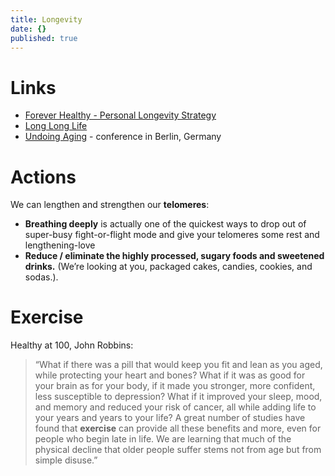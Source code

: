 ```yaml
---
title: Longevity
date: {}
published: true
---
```


# Links

* [Forever Healthy - Personal Longevity Strategy](https://brain.forever-healthy.org)
* [Long Long Life](http://www.longlonglife.org/en/)
* [Undoing Aging](https://www.undoing-aging.org/) - conference in Berlin, Germany

# Actions


We can lengthen and strengthen our **telomeres**:
* **Breathing deeply** is actually one of the quickest ways to drop out of super-busy fight-or-flight mode and give your telomeres some rest and lengthening-love
* **Reduce / eliminate the highly processed, sugary foods and sweetened drinks.** (We’re looking at you, packaged cakes, candies, cookies, and sodas.).

# Exercise

Healthy at 100, John Robbins:
>    “What if there was a pill that would keep you fit and lean as you aged, while protecting your heart and bones? What if it was as good for your brain as for your body, if it made you stronger, more confident, less susceptible to depression? What if it improved your sleep, mood, and memory and reduced your risk of cancer, all while adding life to your years and years to your life? A great number of studies have found that **exercise** can provide all these benefits and more, even for people who begin late in life. We are learning that much of the physical decline that older people suffer stems not from age but from simple disuse.”
